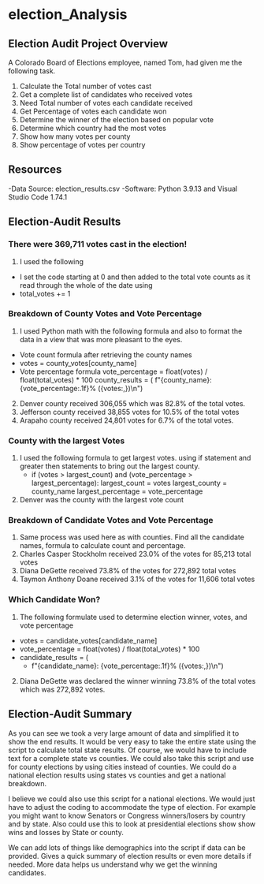 # election_Analysis

## Election Audit Project Overview

A Colorado Board of Elections employee, named Tom, had given me the following task.

1. Calculate the Total number of votes cast
2. Get a  complete list of candidates who received votes
3. Need Total number of votes each candidate received
4. Get Percentage of votes each candidate won
5. Determine the winner of the election based on popular vote
6. Determine which country had the most votes
7. Show how many votes per county
8. Show percentage of votes per country

## Resources
-Data Source: election_results.csv
-Software: Python 3.9.13 and Visual Studio Code 1.74.1

## Election-Audit Results

### There were 369,711 votes cast in the election!

1. I used the following

* I set the code starting at 0 and then added to the total vote counts as it read through the whole of the date using 
* total_votes += 1

### Breakdown of County Votes and Vote Percentage 

1. I used Python math with the following formula and also to format the data in a view that was more pleasant to the eyes.

*  Vote count formula after retrieving the county names
*  votes = county_votes[county_name]
*  Vote percentage formula
        vote_percentage = float(votes) / float(total_votes) * 100
        county_results = (
            f"{county_name}: {vote_percentage:.1f}% ({votes:,})\n")
2. Denver county received 306,055 which was 82.8% of the total votes.
3. Jefferson county received 38,855 votes for 10.5% of the total votes
4. Arapaho county received 24,801 votes for 6.7% of the total votes.

### County with the largest Votes

1. I used the following formula to get largest votes.  using if statement and greater then statements to bring out the largest county.
    * if (votes > largest_count) and (vote_percentage > largest_percentage):
            largest_count = votes
            largest_county = county_name
            largest_percentage = vote_percentage
2. Denver was the county with the largest vote count
 
### Breakdown of Candidate Votes and Vote Percentage 

1. Same process was used here as with counties.  Find all the candidate names, formula to calculate count and percentage.
2. Charles Casper Stockholm received 23.0% of the votes for 85,213 total votes
3. Diana DeGette received 73.8% of the votes for 272,892 total votes
4. Taymon Anthony Doane received 3.1% of the votes for 11,606 total votes


### Which Candidate Won?

1. The following formulate used to determine election winner, votes, and vote percentage
* votes = candidate_votes[candidate_name]
* vote_percentage = float(votes) / float(total_votes) * 100
* candidate_results = (
    * f"{candidate_name}: {vote_percentage:.1f}% ({votes:,})\n")
2. Diana DeGette was declared the winner winning 73.8% of the total votes which was 272,892 votes.

## Election-Audit Summary

As you can see we took a very large amount of data and simplified it to show the end results.  It would be very easy to take the entire state using the script to calculate total state results.  Of course, we would have to include text for a complete state vs counties.  We could also take this script and use for county elections by using cities instead of counties.  We could do a national election results using states vs counties and get a national breakdown.

I believe we could also use this script for a national elections.  We would just have to adjust the coding to accommodate the type of election.  For example you might want to know Senators or Congress winners/losers by country and by state. Also could use this to look at presidential elections show show wins and losses by State or county.   

We can add lots of things like demographics into the script if data can be provided.  Gives a quick summary of election results or even more details if needed.  More data helps us understand why we get the winning candidates.
